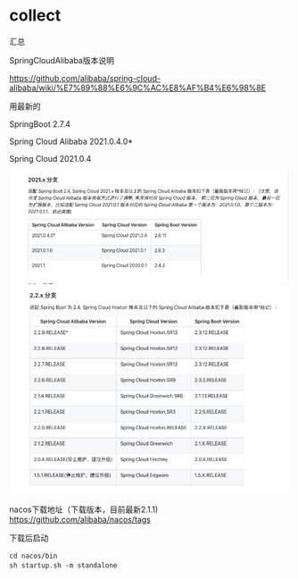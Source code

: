 # collect
汇总


SpringCloudAlibaba版本说明

https://github.com/alibaba/spring-cloud-alibaba/wiki/%E7%89%88%E6%9C%AC%E8%AF%B4%E6%98%8E

用最新的


SpringBoot   2.7.4

Spring Cloud Alibaba   2021.0.4.0*

Spring Cloud     2021.0.4


![img_1.png](img_1.png)
![img.png](img.png)


nacos下载地址（下载版本，目前最新2.1.1)
https://github.com/alibaba/nacos/tags

下载后启动
```xml
cd nacos/bin
sh startup.sh -m standalone
```
